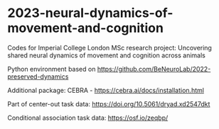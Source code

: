 # 2023-neural-dynamics-of-movement-and-cognition

Codes for Imperial College London MSc research project: Uncovering shared neural dynamics of movement and cognition across animals

Python environment based on https://github.com/BeNeuroLab/2022-preserved-dynamics

Additional package: CEBRA - https://cebra.ai/docs/installation.html

Part of center-out task data: https://doi.org/10.5061/dryad.xd2547dkt

Conditional association task data: https://osf.io/zeqbp/
